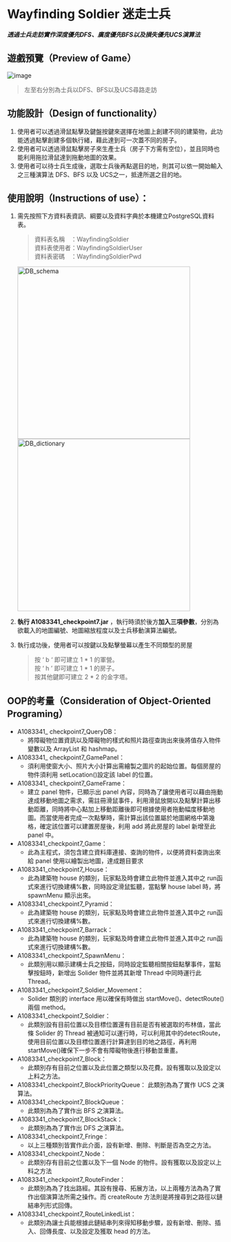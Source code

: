 # Wayfinding Soldier 迷走士兵
**_透過士兵走訪實作深度優先DFS、廣度優先BFS以及損失優先UCS演算法_**

## 遊戲預覽（Preview of Game）
![image](https://user-images.githubusercontent.com/61927641/189267435-d9948980-6cc9-4403-971b-8b93acc265f4.png)
> 左至右分別為士兵以DFS、BFS以及UCS尋路走訪

## 功能設計（Design of functionality）
1. 使用者可以透過滑鼠點擊及鍵盤按鍵來選擇在地圖上創建不同的建築物，此功能透過點擊創建多個執行緒，藉此達到可一次蓋不同的房子。
2. 使用者可以透過滑鼠點擊房子來生產士兵（房子下方需有空位），並且同時也能利用拖拉滑鼠達到拖動地圖的效果。
3. 使用者可以待士兵生成後，選取士兵後再點選目的地，則其可以依一開始輸入之三種演算法 DFS、BFS 以及 UCS之一，抵達所選之目的地。

## 使用說明（Instructions of use）：
1. 需先按照下方資料表資訊、綱要以及資料字典於本機建立PostgreSQL資料表。

    > 資料表名稱　：WayfindingSoldier  
    > 資料表使用者：WayfindingSoldierUser  
    > 資料表密碼　：WayfindingSoldierPwd  
    <img width="400" alt="DB_schema" src="https://github.com/ben03181574/Wayfinding-Soldier/assets/61927641/041de64c-e662-455f-b3a1-6793422f723e">
    <img width="400" alt="DB_dictionary" src="https://github.com/ben03181574/Wayfinding-Soldier/assets/61927641/57ed6937-ebd8-495f-bd5a-5aeaa270644d">  
2. **執行 A1083341_checkpoint7.jar** ，執行時須於後方**加入三項參數**，分別為欲載入的地圖編號、地圖縮放程度以及士兵移動演算法編號。  
4. 執行成功後，使用者可以按鍵以及點擊螢幕以產生不同類型的房屋  

   > 按 ‘ b ‘ 即可建立 1 * 1 的軍營。  
   > 按 ‘ h ’ 即可建立 1 * 1 的房子。  
   > 按其他鍵即可建立 2 * 2 的金字塔。

## OOP的考量（Consideration of Object-Oriented Programing）

* A1083341_ checkpoint7_QueryDB：
  * 將障礙物位置資訊以及障礙物的樣式和照片路徑查詢出來後將值存入物件變數以及 ArrayList 和 hashmap。
* A1083341_ checkpoint7_GamePanel：
  * 須利用使窗大小、照片大小計算出需繪製之圖片的起始位置。每個房屋的物件須利用 setLocation()設定該 label 的位置。
* A1083341_ checkpoint7_GameFrame：
  * 建立 panel 物件，已顯示出 panel 內容，同時為了讓使用者可以藉由拖動達成移動地圖之需求，需註冊滑鼠事件，利用滑鼠放開以及點擊計算出移動距離，同時將中心點加上移動距離後即可根據使用者拖動幅度移動地圖。而當使用者完成一次點擊時，需計算出該位置屬於地圖網格中第幾格，確定該位置可以建置房屋後，利用 add 將此房屋的 label 新增至此panel 中。
* A1083341_checkpoint7_Game：
  * 此為主程式，須包含建立資料庫連接、查詢的物件，以便將資料查詢出來給 panel 使用以繪製出地圖，達成題目要求
* A1083341_checkpoint7_House：
  * 此為建築物 house 的類別，玩家點及時會建立此物件並進入其中之 run函式來進行切換建構%數，同時設定滑鼠監聽，當點擊 house label 時，將 spawnMenu 顯示出來。
* A1083341_checkpoint7_Pyramid：
  * 此為建築物 house 的類別，玩家點及時會建立此物件並進入其中之 run函式來進行切換建構%數。
* A1083341_checkpoint7_Barrack：
  * 此為建築物 house 的類別，玩家點及時會建立此物件並進入其中之 run函式來進行切換建構%數。
* A1083341_checkpoint7_SpawnMenu：
  * 此類別用以顯示建構士兵之按鈕，同時設定監聽相關按鈕點擊事件，當點擊按鈕時，新增出 Solider 物件並將其新增 Thread 中同時運行此Thread。
* A1083341_checkpoint7_Soldier_Movement：
  * Solider 類別的 interface 用以確保有時做出 startMove()、detectRoute()兩個 method。
* A1083341_checkpoint7_Soldier：
  * 此類別設有目前位置以及目標位置還有目前是否有被選取的布林值，當此條 Solider 的 Thread 被通知可以運行時，可以利用其中的detectRoute，使用目前位置以及目標位置進行計算達到目的地之路徑，再利用 startMove()確保下一步不會有障礙物後進行移動並重畫。
* A1083341_checkpoint7_Block：
  * 此類別存有目前之位置以及此位置之類型以及花費。設有獲取以及設定以上料之方法。
* A1083341_checkpoint7_BlockPriorityQueue：
此類別為為了實作 UCS 之演算法。
* A1083341_checkpoint7_BlockQueue：
  * 此類別為為了實作出 BFS 之演算法。
* A1083341_checkpoint7_BlockStack：
  * 此類別為為了實作出 DFS 之演算法。
* A1083341_checkpoint7_Fringe：
  * 以上三種類別皆實作此介面，設有新增、刪除、判斷是否為空之方法。
* A1083341_checkpoint7_Node：
  * 此類別存有目前之位置以及下一個 Node 的物件。設有獲取以及設定以上料之方法
* A1083341_checkpoint7_RouteFinder：
  * 此類別為為了找出路經。其設有搜尋、拓展方法，以上兩種方法為為了實作出個演算法所需之操作。而 createRoute 方法則是將搜尋到之路徑以鏈結串列形式回傳。
* A1083341_checkpoint7_RouteLinkedList：
  * 此類別為讓士兵能根據此鏈結串列來得知移動步驟，設有新增、刪除、插入、回傳長度、以及設定及獲取 head 的方法。
